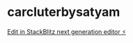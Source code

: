 # carcluterbysatyam

[Edit in StackBlitz next generation editor ⚡️](https://stackblitz.com/~/github.com/satya763190/carcluterbysatyam)